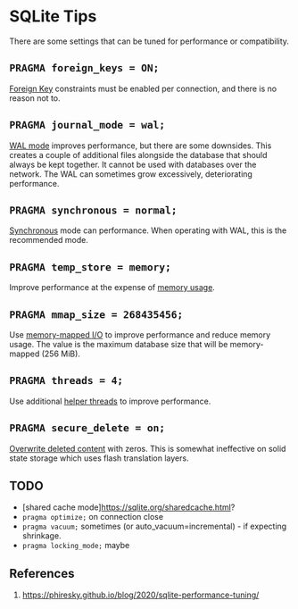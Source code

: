 # SQLite Tips

There are some settings that can be tuned for performance or compatibility.

## `PRAGMA foreign_keys = ON;`

[Foreign Key](https://sqlite.org/foreignkeys.html) constraints must be enabled per connection, and there is no reason not to.

## `PRAGMA journal_mode = wal;`

[WAL mode](https://sqlite.org/wal.html) improves performance, but there are some downsides. This creates a couple of additional files alongside the database that should always be kept together. It cannot be used with databases over the network. The WAL can sometimes grow excessively, deteriorating performance.

## `PRAGMA synchronous = normal;`

[Synchronous](https://sqlite.org/pragma.html#pragma_synchronous) mode can performance. When operating with WAL, this is the recommended mode.

## `PRAGMA temp_store = memory;`

Improve performance at the expense of [memory usage](https://sqlite.org/pragma.html#pragma_temp_store).

## `PRAGMA mmap_size = 268435456;`

Use [memory-mapped I/O](https://www.sqlite.org/mmap.html) to improve performance and reduce memory usage. The value is the maximum database size that will be memory-mapped (256 MiB).

## `PRAGMA threads = 4;`

Use additional [helper threads](https://sqlite.org/pragma.html#pragma_threads) to improve performance.

## `PRAGMA secure_delete = on;`

[Overwrite deleted content](https://sqlite.org/pragma.html#pragma_secure_delete) with zeros. This is somewhat ineffective on solid state storage which uses flash translation layers.

## TODO

- [shared cache mode]https://sqlite.org/sharedcache.html?
- `pragma optimize;` on connection close
- `pragma vacuum;` sometimes (or auto_vacuum=incremental) - if expecting shrinkage.
- `pragma locking_mode;` maybe

## References

1. <https://phiresky.github.io/blog/2020/sqlite-performance-tuning/>
